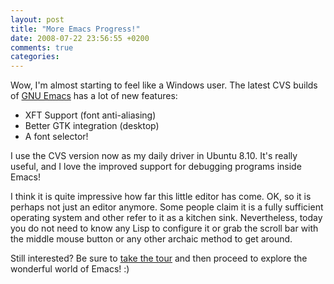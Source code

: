 ```yaml
---
layout: post
title: "More Emacs Progress!"
date: 2008-07-22 23:56:55 +0200
comments: true
categories: 
---
```


Wow, I'm almost starting to feel like a Windows user.  The latest CVS
builds of [GNU Emacs][1] has a lot of new features:

* XFT Support (font anti-aliasing)
* Better GTK integration (desktop)
* A font selector! 

I use the CVS version now as my daily driver in Ubuntu 8.10.  It's
really useful, and I love the improved support for debugging programs
inside Emacs!

I think it is quite impressive how far this little editor has come.  OK,
so it is perhaps not just an editor anymore.  Some people claim it is a
fully sufficient operating system and other refer to it as a kitchen
sink.  Nevertheless, today you do not need to know any Lisp to configure
it or grab the scroll bar with the middle mouse button or any other
archaic method to get around.

Still interested?  Be sure to [take the tour][2] and then proceed to
explore the wonderful world of Emacs! :)

[1]: http://www.gnu.org/software/emacs/
[2]: http://www.gnu.org/software/emacs/tour/
